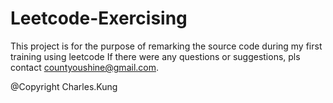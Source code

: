 # Leetcode-Exercising
This project is for the purpose of remarking the source code during my first training using leetcode
If there were any questions or suggestions, pls contact countyoushine@gmail.com.

@Copyright Charles.Kung
